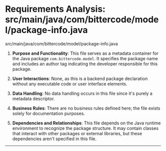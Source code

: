 # Requirements Analysis: src/main/java/com/bittercode/model/package-info.java

src/main/java/com/bittercode/model/package-info.java
1. **Purpose and Functionality**: This file serves as a metadata container for the Java package `com.bittercode.model`. It specifies the package name and includes an author tag indicating the developer responsible for this package.

2. **User Interactions**: None, as this is a backend package declaration without any executable code or user interface elements.

3. **Data Handling**: No data handling occurs in this file since it's purely a metadata descriptor.

4. **Business Rules**: There are no business rules defined here; the file exists solely for documentation purposes.

5. **Dependencies and Relationships**: This file depends on the Java runtime environment to recognize the package structure. It may contain classes that interact with other packages or external libraries, but these dependencies aren't specified in this file.

---